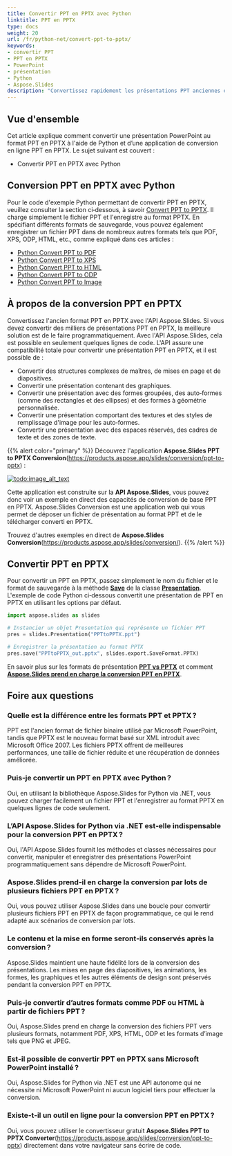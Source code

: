 ```yaml
---
title: Convertir PPT en PPTX avec Python
linktitle: PPT en PPTX
type: docs
weight: 20
url: /fr/python-net/convert-ppt-to-pptx/
keywords:
- convertir PPT
- PPT en PPTX
- PowerPoint
- présentation
- Python
- Aspose.Slides
description: "Convertissez rapidement les présentations PPT anciennes en PPTX modernes avec Python et Aspose.Slides — tutoriel clair, exemples de code gratuits, aucune dépendance à Microsoft Office."
---
```


## **Vue d'ensemble**

Cet article explique comment convertir une présentation PowerPoint au format PPT en PPTX à l'aide de Python et d’une application de conversion en ligne PPT en PPTX. Le sujet suivant est couvert :

- Convertir PPT en PPTX avec Python

## **Conversion PPT en PPTX avec Python**

Pour le code d'exemple Python permettant de convertir PPT en PPTX, veuillez consulter la section ci‑dessous, à savoir [Convert PPT to PPTX](#convert-ppt-to-pptx). Il charge simplement le fichier PPT et l'enregistre au format PPTX. En spécifiant différents formats de sauvegarde, vous pouvez également enregistrer un fichier PPT dans de nombreux autres formats tels que PDF, XPS, ODP, HTML, etc., comme expliqué dans ces articles :

- [Python Convert PPT to PDF](https://docs.aspose.com/slides/python-net/convert-powerpoint-to-pdf/)
- [Python Convert PPT to XPS](https://docs.aspose.com/slides/python-net/convert-powerpoint-to-xps/)
- [Python Convert PPT to HTML](https://docs.aspose.com/slides/python-net/convert-powerpoint-to-html/)
- [Python Convert PPT to ODP](https://docs.aspose.com/slides/python-net/save-presentation/)
- [Python Convert PPT to Image](https://docs.aspose.com/slides/python-net/convert-powerpoint-to-png/)

## **À propos de la conversion PPT en PPTX**
Convertissez l'ancien format PPT en PPTX avec l'API Aspose.Slides. Si vous devez convertir des milliers de présentations PPT en PPTX, la meilleure solution est de le faire programmatiquement. Avec l'API Aspose.Slides, cela est possible en seulement quelques lignes de code. L'API assure une compatibilité totale pour convertir une présentation PPT en PPTX, et il est possible de :

- Convertir des structures complexes de maîtres, de mises en page et de diapositives.
- Convertir une présentation contenant des graphiques.
- Convertir une présentation avec des formes groupées, des auto‑formes (comme des rectangles et des ellipses) et des formes à géométrie personnalisée.
- Convertir une présentation comportant des textures et des styles de remplissage d'image pour les auto‑formes.
- Convertir une présentation avec des espaces réservés, des cadres de texte et des zones de texte.

{{% alert color="primary" %}}
Découvrez l'application **Aspose.Slides PPT to PPTX Conversion**(https://products.aspose.app/slides/conversion/ppt-to-pptx) :

[](https://products.aspose.app/slides/conversion/ppt-to-pptx)

[![todo:image_alt_text](ppt-to-pptx.png)](https://products.aspose.app/slides/conversion/ppt-to-pptx)

Cette application est construite sur la **API Aspose.Slides**, vous pouvez donc voir un exemple en direct des capacités de conversion de base PPT en PPTX. Aspose.Slides Conversion est une application web qui vous permet de déposer un fichier de présentation au format PPT et de le télécharger converti en PPTX.

Trouvez d'autres exemples en direct de **Aspose.Slides Conversion**(https://products.aspose.app/slides/conversion/).
{{% /alert %}}

## **Convertir PPT en PPTX**
Pour convertir un PPT en PPTX, passez simplement le nom du fichier et le format de sauvegarde à la méthode [**Save**](https://reference.aspose.com/slides/python-net/aspose.slides/presentation/) de la classe [**Presentation**](https://reference.aspose.com/slides/python-net/aspose.slides/presentation/). L'exemple de code Python ci‑dessous convertit une présentation de PPT en PPTX en utilisant les options par défaut.

```python
import aspose.slides as slides

# Instancier un objet Presentation qui représente un fichier PPT
pres = slides.Presentation("PPTtoPPTX.ppt")

# Enregistrer la présentation au format PPTX
pres.save("PPTtoPPTX_out.pptx", slides.export.SaveFormat.PPTX)
```

En savoir plus sur les formats de présentation [**PPT vs PPTX**](/slides/fr/python-net/ppt-vs-pptx/) et comment [**Aspose.Slides prend en charge la conversion PPT en PPTX**](/slides/fr/python-net/convert-ppt-to-pptx/).

## Foire aux questions

### **Quelle est la différence entre les formats PPT et PPTX ?**

PPT est l'ancien format de fichier binaire utilisé par Microsoft PowerPoint, tandis que PPTX est le nouveau format basé sur XML introduit avec Microsoft Office 2007. Les fichiers PPTX offrent de meilleures performances, une taille de fichier réduite et une récupération de données améliorée.

### **Puis‑je convertir un PPT en PPTX avec Python ?**

Oui, en utilisant la bibliothèque Aspose.Slides for Python via .NET, vous pouvez charger facilement un fichier PPT et l'enregistrer au format PPTX en quelques lignes de code seulement.

### **L’API Aspose.Slides for Python via .NET est‑elle indispensable pour la conversion PPT en PPTX ?**

Oui, l'API Aspose.Slides fournit les méthodes et classes nécessaires pour convertir, manipuler et enregistrer des présentations PowerPoint programmatiquement sans dépendre de Microsoft PowerPoint.

### **Aspose.Slides prend‑il en charge la conversion par lots de plusieurs fichiers PPT en PPTX ?**

Oui, vous pouvez utiliser Aspose.Slides dans une boucle pour convertir plusieurs fichiers PPT en PPTX de façon programmatique, ce qui le rend adapté aux scénarios de conversion par lots.

### **Le contenu et la mise en forme seront‑ils conservés après la conversion ?**

Aspose.Slides maintient une haute fidélité lors de la conversion des présentations. Les mises en page des diapositives, les animations, les formes, les graphiques et les autres éléments de design sont préservés pendant la conversion PPT en PPTX.

### **Puis‑je convertir d’autres formats comme PDF ou HTML à partir de fichiers PPT ?**

Oui, Aspose.Slides prend en charge la conversion des fichiers PPT vers plusieurs formats, notamment PDF, XPS, HTML, ODP et les formats d’image tels que PNG et JPEG.

### **Est‑il possible de convertir PPT en PPTX sans Microsoft PowerPoint installé ?**

Oui, Aspose.Slides for Python via .NET est une API autonome qui ne nécessite ni Microsoft PowerPoint ni aucun logiciel tiers pour effectuer la conversion.

### **Existe‑t‑il un outil en ligne pour la conversion PPT en PPTX ?**

Oui, vous pouvez utiliser le convertisseur gratuit **Aspose.Slides PPT to PPTX Converter**(https://products.aspose.app/slides/conversion/ppt-to-pptx) directement dans votre navigateur sans écrire de code.